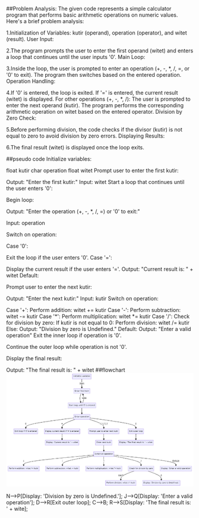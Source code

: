 
##Problem Analysis:
The given code represents a simple calculator program that performs basic arithmetic operations on numeric values. Here's a brief problem analysis:

1.Initialization of Variables: kutir (operand), operation (operator), and witet (result).
User Input:

2.The program prompts the user to enter the first operand (witet) and enters a loop that continues until the user inputs '0'.
Main Loop:

3.Inside the loop, the user is prompted to enter an operation (+, -, *, /, =, or '0' to exit).
The program then switches based on the entered operation.
Operation Handling:

4.If '0' is entered, the loop is exited.
If '=' is entered, the current result (witet) is displayed.
For other operations (+, -, *, /):
The user is prompted to enter the next operand (kutir).
The program performs the corresponding arithmetic operation on witet based on the entered operator.
Division by Zero Check:

5.Before performing division, the code checks if the divisor (kutir) is not equal to zero to avoid division by zero errors.
Displaying Results:

6.The final result (witet) is displayed once the loop exits.

##pseudo code
Initialize variables:

float kutir
char operation
float witet
Prompt user to enter the first kutir:

Output: "Enter the first kutir:"
Input: witet
Start a loop that continues until the user enters '0':

Begin loop:

Output: "Enter the operation (+, -, *, /, =) or '0' to exit:"

Input: operation

Switch on operation:

Case '0':

Exit the loop if the user enters '0'.
Case '=':

Display the current result if the user enters '='.
Output: "Current result is: " + witet
Default:

Prompt user to enter the next kutir:

Output: "Enter the next kutir:"
Input: kutir
Switch on operation:

Case '+':
Perform addition: witet += kutir
Case '-':
Perform subtraction: witet -= kutir
Case '*':
Perform multiplication: witet *= kutir
Case '/':
Check for division by zero:
If kutir is not equal to 0:
Perform division: witet /= kutir
Else:
Output: "Division by zero is Undefined."
Default:
Output: "Enter a valid operation"
Exit the inner loop if operation is '0'.

Continue the outer loop while operation is not '0'.

Display the final result:

Output: "The final result is: " + witet
##flowchart
![Flowchart](ETS0814_15_LEMESA_ELIAS/Activity_3.1/mermaid-diagram-2023-12-04-221949.png)



  N-->P[Display: 'Division by zero is Undefined.'];
  J-->Q[Display: 'Enter a valid operation'];
  D-->R[Exit outer loop];
  C-->B;
  R-->S[Display: 'The final result is: ' + wite];
```
